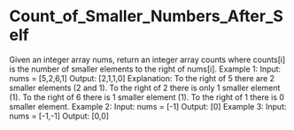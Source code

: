 # Count_of_Smaller_Numbers_After_Self

Given an integer array nums, return an integer array counts where counts[i] is the number of smaller elements to the right of nums[i].
Example 1:
Input: nums = [5,2,6,1]
Output: [2,1,1,0]
Explanation:
To the right of 5 there are 2 smaller elements (2 and 1).
To the right of 2 there is only 1 smaller element (1).
To the right of 6 there is 1 smaller element (1).
To the right of 1 there is 0 smaller element.
Example 2:
Input: nums = [-1]
Output: [0]
Example 3:
Input: nums = [-1,-1]
Output: [0,0]
